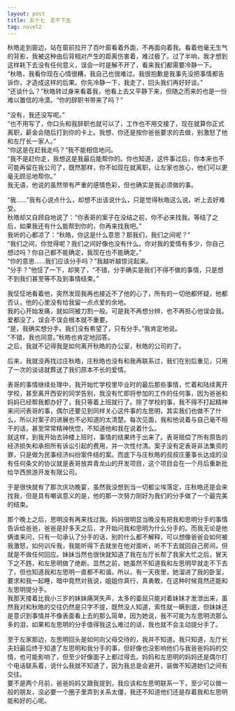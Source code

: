 ```yaml
---
layout: post
title: 五十七　走不下去
tag: novel2
---
```


秋皓走到窗边，站在窗前拉开了百叶窗看着外面，不再面向着我。看着他毫无生气的背影，我被这种由后背相对产生的距离伤害着，难过极了。过了半响，我才想到这样耗下去没有任何意义，误会一时是解不开了，看来我们都需要冷静一下。<br />
“秋皓，我看你现在心情很糟，我自己也很难过。我很抱歉是我事先没把事情都告诉你，才造成这样的后果。你先冷静一下，我走了，回头我们再好好谈。”<br />
“还谈什么？”秋皓转过身来看着我，他看上去又平静下来，但随之而来的也是一份难以置信的冷漠。“你的辞职书带来了吗？”

“没有，我还没写呢。”<br />
“也不用写了，你口头和我辞职也就可以了，工作也不用交接了，现在就算你正式离职，薪金会随后打到你的卡上。我想，你还是按你爸爸要求的去做，别激怒了他和左厅长一家人。”<br />
“你这是在赶我走吗？”我不能相信地问。<br />
“我不是赶你走，我想这是我最后能帮你的。你也知道，这件事过后，你本来也不可能再留在我公司了，既然那样，你不如现在就离职，让左家也放心，他们可以更毫无顾忌地帮你。”<br />
我无语，他说的虽然带有严重的感情色彩，但也确实是我必须做的事。

“我……”我有心说点什么，却想不出该说什么，只是觉得秋皓这么说，听上去好难受。<br />
秋皓却又自顾自地说了：“你表哥的案子在没结之前，你不必来找我。等结了之后，如果我还有什么能帮到你的，你再来找我吧。”<br />
我听的心都凉了：“秋皓，你这是什么意思？那我们，我们之间呢？”<br />
“我们之间，你觉得呢？我们之间好像也没有什么。你对我的爱情有多少，你自己想过吗？你自己都不能确定，我现在也不能确定。”<br />
“你的意思……我们应该分手吗？”我越听越惊诧起来。<br />
“分手？”他怔了一下，却笑了，“不错，分手确实是我们不得不做的事情，只是想不到我们甚至等不及到事情结束。”

我怔怔地看着他，突然发现我再也接近不了他的心了，所有的一切他都怀疑，他都否认，他的心里没有给我留一点点爱的余地。<br />
我的心开始发痛，就如同被刀割一般。可是我不再想分辨，也不再担心他误会我。爱都没了，误会不误会根本就不重要。<br />
“是，我确实想分手。我们没有希望了，只有分手。”我肯定地说。<br />
“不错，我也同意。”秋皓也肯定地回答。<br />
之后，我就不记得我是如何离开秋皓的办公室，秋皓的公司的了。

后来，我就没再找过庄秋皓，庄秋皓也没有和我再联系过，我们在别后重见，只用了一次的谈话就葬送了我们原本不长的爱情。

表哥的事情继续处理中，我开始忙学校里毕业时的最后那些事情，忙着和陆续离开学校，甚至离开西安的同学告别，我没有忙即将参加的工作的任何事，因为爸爸和妈妈已经帮我都办好了，我只等着上班就行了。除了学校的事，我不得不打起精神来问问表哥的事，偶尔还要见到同样关心这件事的左思明，其实我们也做不了什么，所以对案子的进展也不必知道的太清楚。每次见面，我和他说着与自己毫不相干的话，甚至常常精神恍惚，不知道他和我在说着什么。<br />
就这样，到我开始去钟楼上班时，事情的结果终于出来了。表哥赔偿了所有原告的经济损失和承担所有诉讼引起的费用，并一次性付清。案子没有定表哥非法集资的罪，只是做为民事经济纠纷案件结的案。而底下与庄秋皓的叔叔庄董事长达成的没有任何条文的协议就是表哥放弃青龙山的开发项目，这个项目会在一个月后重新批给华西旅游开发有限公司。

于是很快就有了那次庆功晚宴，虽然我没想到当一切都尘埃落定，庄秋皓还是会来找我，但是具有嘲讽意义的是，他的那一次努力刚好为我们的分手做了一个最完美的结束。

那个晚上之后，思明没有再来找过我。妈妈很明显当晚没有把我和思明分手的事情告诉给爸爸，爸爸是好多天之后，才开始问我和思明为什么分手的。而我无论是他俩谁来问，只有一句承认了分手的话，别的什么都不解释，可以想像爸爸会如何被我激怒，如何训斥我，我能听得下去就坐在他对面听，听不下去就回自己房间，但就是不做任何回应。妹妹当然也很快就知道了我在左厅长帮了我家大忙之后，冒天下之不韪，和左思明做了绝断。显然之前，她虽然不知道我和左思明早就走不下去了，但也知道我和左思明一直都不和谐。所以，有一天夜里，她溜进了我的卧室，要求和我一起睡，暗中竟然对我说，姐姐你真行，真勇敢，在这种时候竟然还能和左思明提分手。<br />
我那天搂着比我小三岁的妹妹痛哭失声，太多的委屈只能对着妹妹才发泄出来，虽然我对和秋皓的交往仍然是只字不提，既然没人知道，索性就一瞒到底，但妹妹还是意识到事情并不像表面看上去的那么简单，因为她说，我不可能为左思明流那么多的泪，如果和左思明的分手值得我这么难过的话，我也就不会主动提分手了。

至于左家那边，左思明回头是如何向父母交待的，我并不知道。我只知道，左厅长夫妇最后终于知道了左思明和我分手的事，但好像也没影响他们与我爸爸妈妈的交情，也可能影响了，但至少好像面子上都过得去。妈妈和左思明的妈妈还是偶尔打个电话联系着，说什么我就不知道了，因为我总是会避开，装做不知道她们之间有交往。<br />
要不是两个月前，爸爸妈妈又跟我提到，我应该和左思明联系一下，至少可以做一般的朋友，没必要一个圈子里弄到关系太僵，我还不知道他们还是存着我和左思明能和好的心呢。
